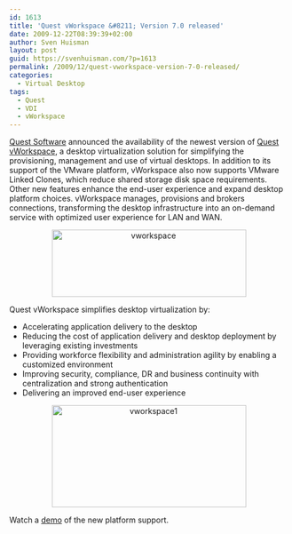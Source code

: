 ```yaml
---
id: 1613
title: 'Quest vWorkspace &#8211; Version 7.0 released'
date: 2009-12-22T08:39:39+02:00
author: Sven Huisman
layout: post
guid: https://svenhuisman.com/?p=1613
permalink: /2009/12/quest-vworkspace-version-7-0-released/
categories:
  - Virtual Desktop
tags:
  - Quest
  - VDI
  - vWorkspace
---
```

<a title="Quest" href="https://www.quest.com" target="_blank">Quest Software</a> announced the availability of the newest version of <a title="vWorkspace" href="https://www.vworkspace.com/" target="_blank">Quest vWorkspace</a>, a desktop virtualization solution for simplifying the provisioning, management and use of virtual desktops. In addition to its support of the VMware platform, vWorkspace also now supports VMware Linked Clones, which reduce shared storage disk space requirements. Other new features enhance the end-user experience and expand desktop platform choices. vWorkspace manages, provisions and brokers connections, transforming the desktop infrastructure into an on-demand service with optimized user experience for LAN and WAN.

<p style="text-align: center;">
  <a href="https://svenhuisman.com/wp-content/uploads/2009/12/vworkspace.PNG"><img class="aligncenter size-medium wp-image-1614" title="vworkspace" src="https://svenhuisman.com/wp-content/uploads/2009/12/vworkspace-350x121.PNG" alt="vworkspace" width="350" height="121" srcset="https://svenhuisman.com/wp-content/uploads/2009/12/vworkspace-350x121.PNG 350w, https://svenhuisman.com/wp-content/uploads/2009/12/vworkspace-1024x356.PNG 1024w, https://svenhuisman.com/wp-content/uploads/2009/12/vworkspace.PNG 1270w" sizes="(max-width: 350px) 100vw, 350px" /></a><a href="https://svenhuisman.com/wp-content/uploads/2009/12/vworkspace.PNG"></a>
</p>

<!--more-->Quest vWorkspace simplifies desktop virtualization by:

  * Accelerating application delivery to the desktop
  * Reducing the cost of application delivery and desktop deployment by leveraging existing investments
  * Providing workforce flexibility and administration agility by enabling a customized environment
  * Improving security, compliance, DR and business continuity with centralization and strong authentication
  * Delivering an improved end-user experience 

<p style="text-align: center;">
  <a href="https://svenhuisman.com/wp-content/uploads/2009/12/vworkspace1.PNG"><img class="aligncenter size-medium wp-image-1615" title="vworkspace1" src="https://svenhuisman.com/wp-content/uploads/2009/12/vworkspace1-350x184.PNG" alt="vworkspace1" width="350" height="184" srcset="https://svenhuisman.com/wp-content/uploads/2009/12/vworkspace1-350x184.PNG 350w, https://svenhuisman.com/wp-content/uploads/2009/12/vworkspace1.PNG 877w" sizes="(max-width: 350px) 100vw, 350px" /></a>
</p>

Watch a <a title="demo vWorkspace" href="https://www.quest.com/vWorkspace/demo/Platform-Support/vWorkspace-Platform-Support-Demo.htm" target="_blank">demo</a> of the new platform support.